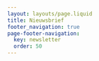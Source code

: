 ```yaml
---
layout: layouts/page.liquid
title: Nieuwsbrief
footer_navigation: true
page-footer-navigation:
  key: newsletter
  order: 50
---
```


